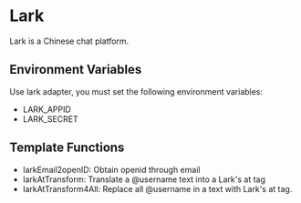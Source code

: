 # Lark

Lark is a Chinese chat platform.

## Environment Variables

Use lark adapter, you must set the following environment variables:

- LARK_APPID
- LARK_SECRET

## Template Functions

- larkEmail2openID: Obtain openid through email
- larkAtTransform: Translate a @username text into a Lark's at tag
- larkAtTransform4All: Replace all @username in a text with Lark's at tag.
